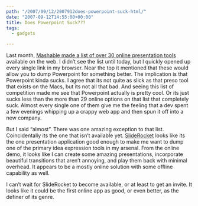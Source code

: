 ```yaml
---
path: "/2007/09/12/2007912does-powerpoint-suck-html/" 
date: "2007-09-12T14:55:00+00:00" 
title: Does Powerpoint Suck???
tags:
  - gadgets

---
```


  <p>
    Last month, <a href="http://mashable.com/2007/08/12/online-presentations/" target="_blank">Mashable made a list of over 30 online presentation tools</a> available on the web. I didn&#8217;t see the list until today, but I quickly opened up every single link in my browser. Near the top it mentioned that these would allow you to dump Powerpoint for something better. The implication is that Powerpoint kinda sucks. I agree that its not quite as slick as that preso tool that exists on the Macs, but its not all that bad. And seeing this list of competition made me see that Powerpoint actually is pretty cool. Or its just sucks less than the more than 29 online options on that list that completely suck. Almost every single one of them give me the feeling that a dev spent a few evenings whipping up a crappy web app and then spun it off into a new company.
  </p>
  
  <p>
    But I said &#8220;almost&#8221;. There was one amazing exception to that list. Coincidentally its the one that isn&#8217;t available yet. <a href="http://sliderocket.com/index.html" target="_blank">SlideRocket</a> looks like its the one presentation application good enough to make me want to dump one of the primary idea expression tools in my arsenal. From the online demo, it looks like I can create some amazing presentations, incorporate beautiful transitions that aren&#8217;t annoying, and play them back with minimal overhead. It appears to be a mostly online solution with some offline capability as well.
  </p>
  
  <p>
    I can&#8217;t wait for SlideRocket to become available, or at least to get an invite. It looks like it could be the first online app as good, or even better, as the definer of its genre.
  </p>
</div>